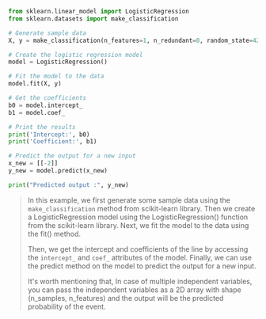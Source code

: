 ```python
from sklearn.linear_model import LogisticRegression
from sklearn.datasets import make_classification

# Generate sample data
X, y = make_classification(n_features=1, n_redundant=0, random_state=42)

# Create the logistic regression model
model = LogisticRegression()

# Fit the model to the data
model.fit(X, y)

# Get the coefficients
b0 = model.intercept_
b1 = model.coef_

# Print the results
print('Intercept:', b0)
print('Coefficient:', b1)

# Predict the output for a new input
x_new = [[-2]]
y_new = model.predict(x_new)

print("Predicted output :", y_new)
```

>In this example, we first generate some sample data using the `make_classification` method from scikit-learn library. Then we create a LogisticRegression model using the LogisticRegression() function from the scikit-learn library. Next, we fit the model to the data using the fit() method. 
>
>Then, we get the intercept and coefficients of the line by accessing the `intercept_` and `coef_` attributes of the model. Finally, we can use the predict method on the model to predict the output for a new input. 
>
>It's worth mentioning that, In case of multiple independent variables, you can pass the independent variables as a 2D array with shape (n_samples, n_features) and the output will be the predicted probability of the event.